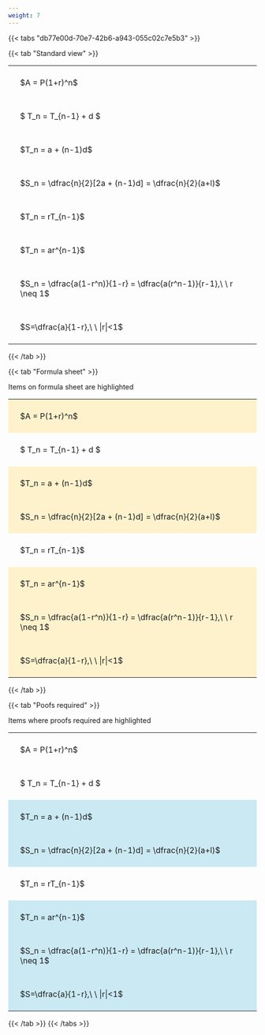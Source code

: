```yaml
---
weight: 7
---
```


{{< tabs "db77e00d-70e7-42b6-a943-055c02c7e5b3" >}}

{{< tab "Standard view" >}}

<style type="text/css">
#T_5718c th.col_heading {
  text-align: left;
  font-size: 1em;
}
#T_5718c td {
  text-align: left;
  font-size: 1em;
  padding: 1.5em;
}
</style>
<table id="T_5718c">
  <thead>
  </thead>
  <tbody>
    <tr>
      <td id="T_5718c_row0_col0" class="data row0 col0" >$A = P(1+r)^n$</td>
    </tr>
    <tr>
      <td id="T_5718c_row1_col0" class="data row1 col0" >$ T_n = T_{n-1} + d $</td>
    </tr>
    <tr>
      <td id="T_5718c_row2_col0" class="data row2 col0" >$T_n = a + (n-1)d$</td>
    </tr>
    <tr>
      <td id="T_5718c_row3_col0" class="data row3 col0" >$S_n = \dfrac{n}{2}[2a + (n-1)d] = \dfrac{n}{2}(a+l)$</td>
    </tr>
    <tr>
      <td id="T_5718c_row4_col0" class="data row4 col0" >$T_n = rT_{n-1}$</td>
    </tr>
    <tr>
      <td id="T_5718c_row5_col0" class="data row5 col0" >$T_n = ar^{n-1}$</td>
    </tr>
    <tr>
      <td id="T_5718c_row6_col0" class="data row6 col0" >$S_n = \dfrac{a(1-r^n)}{1-r} = \dfrac{a(r^n-1)}{r-1},\ \  r \neq 1$</td>
    </tr>
    <tr>
      <td id="T_5718c_row7_col0" class="data row7 col0" >$S=\dfrac{a}{1-r},\ \ |r|<1$</td>
    </tr>
  </tbody>
</table>
{{< /tab >}}

{{< tab "Formula sheet" >}}

Items on formula sheet are highlighted 
<br>
<style type="text/css">
#T_37f68 th.col_heading {
  text-align: left;
  font-size: 1em;
}
#T_37f68 td {
  text-align: left;
  font-size: 1em;
  padding: 1.5em;
}
#T_37f68_row0_col0, #T_37f68_row2_col0, #T_37f68_row3_col0, #T_37f68_row5_col0, #T_37f68_row6_col0, #T_37f68_row7_col0 {
  background-color: rgba(255,194,10, 0.2);
}
#T_37f68_row1_col0, #T_37f68_row4_col0 {
  background-color: rgba(0,0,0,0);
}
</style>
<table id="T_37f68">
  <thead>
  </thead>
  <tbody>
    <tr>
      <td id="T_37f68_row0_col0" class="data row0 col0" >$A = P(1+r)^n$</td>
    </tr>
    <tr>
      <td id="T_37f68_row1_col0" class="data row1 col0" >$ T_n = T_{n-1} + d $</td>
    </tr>
    <tr>
      <td id="T_37f68_row2_col0" class="data row2 col0" >$T_n = a + (n-1)d$</td>
    </tr>
    <tr>
      <td id="T_37f68_row3_col0" class="data row3 col0" >$S_n = \dfrac{n}{2}[2a + (n-1)d] = \dfrac{n}{2}(a+l)$</td>
    </tr>
    <tr>
      <td id="T_37f68_row4_col0" class="data row4 col0" >$T_n = rT_{n-1}$</td>
    </tr>
    <tr>
      <td id="T_37f68_row5_col0" class="data row5 col0" >$T_n = ar^{n-1}$</td>
    </tr>
    <tr>
      <td id="T_37f68_row6_col0" class="data row6 col0" >$S_n = \dfrac{a(1-r^n)}{1-r} = \dfrac{a(r^n-1)}{r-1},\ \  r \neq 1$</td>
    </tr>
    <tr>
      <td id="T_37f68_row7_col0" class="data row7 col0" >$S=\dfrac{a}{1-r},\ \ |r|<1$</td>
    </tr>
  </tbody>
</table>
{{< /tab >}}

{{< tab "Poofs required" >}}

Items where proofs required are highlighted 
<br>
<style type="text/css">
#T_3c692 th.col_heading {
  text-align: left;
  font-size: 1em;
}
#T_3c692 td {
  text-align: left;
  font-size: 1em;
  padding: 1.5em;
}
#T_3c692_row0_col0, #T_3c692_row1_col0, #T_3c692_row4_col0 {
  background-color: rgba(0,0,0,0);
}
#T_3c692_row2_col0, #T_3c692_row3_col0, #T_3c692_row5_col0, #T_3c692_row6_col0, #T_3c692_row7_col0 {
  background-color: rgba(0,150,200, 0.2);
}
</style>
<table id="T_3c692">
  <thead>
  </thead>
  <tbody>
    <tr>
      <td id="T_3c692_row0_col0" class="data row0 col0" >$A = P(1+r)^n$</td>
    </tr>
    <tr>
      <td id="T_3c692_row1_col0" class="data row1 col0" >$ T_n = T_{n-1} + d $</td>
    </tr>
    <tr>
      <td id="T_3c692_row2_col0" class="data row2 col0" >$T_n = a + (n-1)d$</td>
    </tr>
    <tr>
      <td id="T_3c692_row3_col0" class="data row3 col0" >$S_n = \dfrac{n}{2}[2a + (n-1)d] = \dfrac{n}{2}(a+l)$</td>
    </tr>
    <tr>
      <td id="T_3c692_row4_col0" class="data row4 col0" >$T_n = rT_{n-1}$</td>
    </tr>
    <tr>
      <td id="T_3c692_row5_col0" class="data row5 col0" >$T_n = ar^{n-1}$</td>
    </tr>
    <tr>
      <td id="T_3c692_row6_col0" class="data row6 col0" >$S_n = \dfrac{a(1-r^n)}{1-r} = \dfrac{a(r^n-1)}{r-1},\ \  r \neq 1$</td>
    </tr>
    <tr>
      <td id="T_3c692_row7_col0" class="data row7 col0" >$S=\dfrac{a}{1-r},\ \ |r|<1$</td>
    </tr>
  </tbody>
</table>
{{< /tab >}}
{{< /tabs >}}